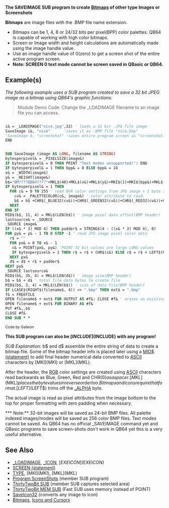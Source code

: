 **The SAVEIMAGE SUB program to create [Bitmaps](Bitmaps) of other type Images or Screenshots**

**Bitmaps** are image files with the .BMP file name extension.

* Bitmaps can be 1, 4, 8 or 24/32 bits per pixel(BPP) color palettes. QB64 is capable of working with high color bitmaps.
* Screen or Image width and height calculations are automatically made using the image handle value.
* Use an image handle value of 0(zero) to get a screen shot of the entire active program screen. 
* **Note: SCREEN 0 text mode cannot be screen saved in QBasic or QB64.**

## Example(s)

*The following example uses a SUB program created to save a 32 bit JPEG image as a bitmap using QB64's graphic functions:*

>  Module Demo Code: Change the _LOADIMAGE filename to an image file you can access.

```vb

i& = _LOADIMAGE("nice.jpg",32) ' loads a 32 bit .JPG file image
SaveImage i&, "nice"      'saves it as .BMP file "nice.bmp"
'SaveImage 0, "screenshot" 'saves entire program screen as "screenshot.bmp"
END

```

```vb

SUB SaveImage (image AS LONG, filename AS STRING)
bytesperpixel& = _PIXELSIZE(image&)
IF bytesperpixel& = 0 THEN PRINT "Text modes unsupported!": END
IF bytesperpixel& = 1 THEN bpp& = 8 ELSE bpp& = 24
x& = _WIDTH(image&)
y& = _HEIGHT(image&)
b$="BM????QB64????"+MKL$(40)+MKL$(x&)+MKL$(y&)+MKI$(1)+MKI$(bpp&)+MKL$(0)+"????"+STRING$(16, 0) 'partial BMP header info(???? to be filled later)
IF bytesperpixel& = 1 THEN
  FOR c& = 0 TO 255 ' read BGR color settings from JPG image + 1 byte spacer(CHR$(0))
    cv& = _PALETTECOLOR(c&, image&) ' color attribute to read. 
    b$ = b$ +CHR$(_BLUE32(cv&))+CHR$(_GREEN32(cv&))+CHR$(_RED32(cv&))+CHR$(0) 'spacer byte
  NEXT
END IF
MID$(b$, 11, 4) = MKL$(LEN(b$)) ' image pixel data offset(BMP header)
lastsource& = _SOURCE
_SOURCE image&
IF ((x& * 3) MOD 4) THEN padder$ = STRING$(4 - ((x& * 3) MOD 4), 0)
FOR py& = y& - 1 TO 0 STEP -1 ' read JPG image pixel color data 
  r$ = ""
  FOR px& = 0 TO x& - 1
   c& = POINT(px&, py&) 'POINT 32 bit values are large LONG values 
   IF bytesperpixel& = 1 THEN r$ = r$ + CHR$(c&) ELSE r$ = r$ + LEFT$(MKL$(c&), 3)
  NEXT px&  
  d$ = d$ + r$ + padder$
NEXT py&
_SOURCE lastsource&
MID$(b$, 35, 4) = MKL$(LEN(d$)) ' image size(BMP header)
b$ = b$ + d$ ' total file data bytes to create file
MID$(b$, 3, 4) = MKL$(LEN(b$)) ' size of data file(BMP header)
IF LCASE$(RIGHT$(filename$, 4)) <> ".bmp" THEN ext$ = ".bmp"
f& = FREEFILE
OPEN filename$ + ext$ FOR OUTPUT AS #f&: CLOSE #f& ' erases an existing file
OPEN filename$ + ext$ FOR BINARY AS #f&
PUT #f&,,b$
CLOSE #f&
END SUB * *     

```
<sub>Code by Galleon</sub>

**This SUB program can also be [$INCLUDE]($INCLUDE) with any program!**

*SUB Explanation:* b$ and d$ assemble the entire string of data to create a bitmap file. Some of the bitmap header info is placed later using a [MID$ (statement)](MID$ (statement)) to add final header numerical data converted to [ASCII](ASCII) characters by [MKI$](MKI$) or [MKL$](MKL$). 

After the header, the [RGB](RGB) color settings are created using [ASCII](ASCII) characters read backwards as Blue, Green, Red and CHR$(0) as a spacer. [MKL$](MKL$) places the byte values in reverse order too. Bitmaps and icons require that format. [LEFT$](LEFT$) trims off the [_ALPHA](_ALPHA) byte.

The actual image is read as pixel attributes from the image bottom to the top for proper formatting with zero padding when necessary.

*** Note:** 32-bit images will be saved as 24-bit BMP files. All palette indexed images/modes will be saved as 256 color BMP files. Text modes cannot be saved. As QB64 has no official _SAVEIMAGE command yet and QBasic programs to save screen-shots don't work in QB64 yet this is a very useful alternative.

## See Also

* [_LOADIMAGE](_LOADIMAGE), [_ICON](_ICON), [$EXEICON]($EXEICON)
* [SCREEN (statement)](SCREEN (statement))
* [TYPE](TYPE), [MKI$](MKI$), [MKL$](MKL$)
* [Program ScreenShots](Program-ScreenShots) (member SUB program)
* [ThirtyTwoBit SUB](ThirtyTwoBit-SUB) (member SUB captures selected area)
* [ThirtyTwoBit MEM SUB](ThirtyTwoBit-MEM-SUB) (Fast SUB uses memory instead of POINT)
* [SaveIcon32](SaveIcon32) (converts any image to icon)
* [Bitmaps](Bitmaps), [Icons and Cursors](Icons-and-Cursors)
